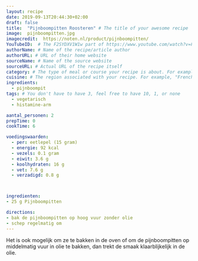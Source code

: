 ```yaml
---
layout: recipe
date: 2019-09-13T20:44:30+02:00
draft: false
title:  "Pijnboompitten Roosteren" # The title of your awesome recipe
image:  pijnboompitten.jpg
imagecredit:  https://noten.nl/product/pijnboompitten/ 
YouTubeID:  # The F2SYDXV1W1w part of https://www.youtube.com/watch?v=F2SYDXV1W1w
authorName: # Name of the recipe/article author
authorURL: # URL of their home website
sourceName: # Name of the source website
sourceURL: # Actual URL of the recipe itself
category: # The type of meal or course your recipe is about. For example: "dinner", "entree", or "dessert".
cuisine: # The region associated with your recipe. For example, "French", Mediterranean", or "American".
ingredients:
  - pijnboompit
tags: # You don't have to have 3, feel free to have 10, 1, or none
  - vegetarisch
  - histamine-arm

aantal_personen: 2
prepTime: 0
cookTime: 6

voedingswaarden:
  - per: eetlepel (15 gram)
  - energie: 92 kcal
  - vezels: 0.1 gram
  - eiwit: 3.6 g
  - koolhydraten: 16 g
  - vet: 7.6 g
  - verzadigd: 0.8 g



ingredienten:
- 25 g Pijnboompitten

directions:
- bak de pijnboompitten op hoog vuur zonder olie
- schep regelmatig om
---
```


Het is ook mogelijk om ze te bakken in de oven of
om de pijnboompitten op middelmatig vuur in olie te bakken,
dan trekt de smaak klaarblijkelijk in de olie.
